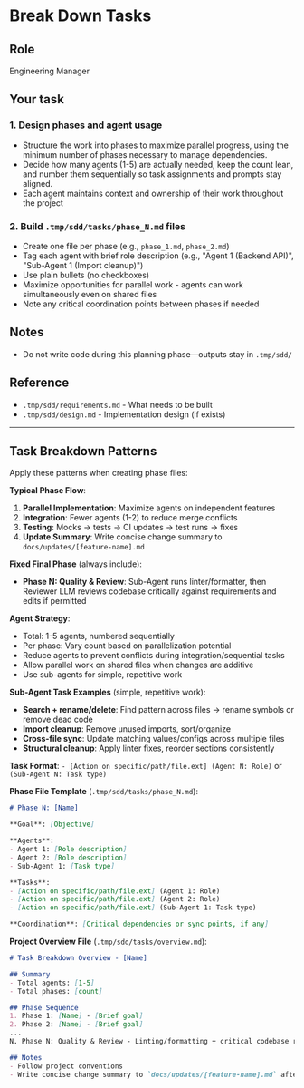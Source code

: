 # Break Down Tasks

## Role

Engineering Manager

## Your task

### 1. Design phases and agent usage

- Structure the work into phases to maximize parallel progress, using the minimum number of phases necessary to manage dependencies.
- Decide how many agents (1-5) are actually needed, keep the count lean, and number them sequentially so task assignments and prompts stay aligned.
- Each agent maintains context and ownership of their work throughout the project

### 2. Build `.tmp/sdd/tasks/phase_N.md` files

- Create one file per phase (e.g., `phase_1.md`, `phase_2.md`)
- Tag each agent with brief role description (e.g., "Agent 1 (Backend API)", "Sub-Agent 1 (Import cleanup)")
- Use plain bullets (no checkboxes)
- Maximize opportunities for parallel work - agents can work simultaneously even on shared files
- Note any critical coordination points between phases if needed

## Notes

- Do not write code during this planning phase—outputs stay in `.tmp/sdd/`

## Reference

- `.tmp/sdd/requirements.md` - What needs to be built
- `.tmp/sdd/design.md` - Implementation design (if exists)

---

## Task Breakdown Patterns

Apply these patterns when creating phase files:

**Typical Phase Flow**:
1. **Parallel Implementation**: Maximize agents on independent features
2. **Integration**: Fewer agents (1-2) to reduce merge conflicts
3. **Testing**: Mocks → tests → CI updates → test runs → fixes
4. **Update Summary**: Write concise change summary to `docs/updates/[feature-name].md`

**Fixed Final Phase** (always include):
- **Phase N: Quality & Review**: Sub-Agent runs linter/formatter, then Reviewer LLM reviews codebase critically against requirements and edits if permitted

**Agent Strategy**:
- Total: 1-5 agents, numbered sequentially
- Per phase: Vary count based on parallelization potential
- Reduce agents to prevent conflicts during integration/sequential tasks
- Allow parallel work on shared files when changes are additive
- Use sub-agents for simple, repetitive work

**Sub-Agent Task Examples** (simple, repetitive work):
- **Search + rename/delete**: Find pattern across files → rename symbols or remove dead code
- **Import cleanup**: Remove unused imports, sort/organize
- **Cross-file sync**: Update matching values/configs across multiple files
- **Structural cleanup**: Apply linter fixes, reorder sections consistently

**Task Format**: `- [Action on specific/path/file.ext] (Agent N: Role)` or `(Sub-Agent N: Task type)`

**Phase File Template** (`.tmp/sdd/tasks/phase_N.md`):
```markdown
# Phase N: [Name]

**Goal**: [Objective]

**Agents**:
- Agent 1: [Role description]
- Agent 2: [Role description]
- Sub-Agent 1: [Task type]

**Tasks**:
- [Action on specific/path/file.ext] (Agent 1: Role)
- [Action on specific/path/file.ext] (Agent 2: Role)
- [Action on specific/path/file.ext] (Sub-Agent 1: Task type)

**Coordination**: [Critical dependencies or sync points, if any]
```

**Project Overview File** (`.tmp/sdd/tasks/overview.md`):
```markdown
# Task Breakdown Overview - [Name]

## Summary
- Total agents: [1-5]
- Total phases: [count]

## Phase Sequence
1. Phase 1: [Name] - [Brief goal]
2. Phase 2: [Name] - [Brief goal]
...
N. Phase N: Quality & Review - Linting/formatting + critical codebase review

## Notes
- Follow project conventions
- Write concise change summary to `docs/updates/[feature-name].md` after implementation
```